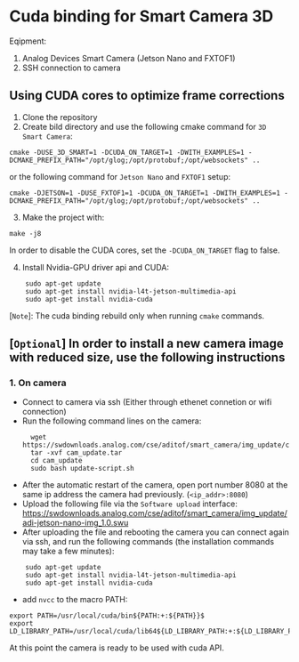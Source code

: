# Cuda binding for Smart Camera 3D
 Eqipment: 
 1. Analog Devices Smart Camera (Jetson Nano and FXTOF1)
 2. SSH connection to camera

## Using CUDA cores to optimize frame corrections

1. Clone the repository
2. Create bild directory and use the following cmake command for ```3D Smart Camera```:
```console
cmake -DUSE_3D_SMART=1 -DCUDA_ON_TARGET=1 -DWITH_EXAMPLES=1 -DCMAKE_PREFIX_PATH="/opt/glog;/opt/protobuf;/opt/websockets" ..

```
or the following command for ```Jetson Nano``` and ```FXTOF1``` setup:
```console
cmake -DJETSON=1 -DUSE_FXTOF1=1 -DCUDA_ON_TARGET=1 -DWITH_EXAMPLES=1 -DCMAKE_PREFIX_PATH="/opt/glog;/opt/protobuf;/opt/websockets" ..

```
3. Make the project with:
```console
make -j8
```
In order to disable the CUDA cores, set the ```-DCUDA_ON_TARGET``` flag to false.

4. Install Nvidia-GPU driver api and CUDA:
```console
    sudo apt-get update
    sudo apt-get install nvidia-l4t-jetson-multimedia-api
    sudo apt-get install nvidia-cuda
```

[```Note```]: The cuda binding rebuild only when running ```cmake``` commands.
## [```Optional```] In order to install a new camera image with reduced size, use the following instructions

### 1. On camera
* Connect to camera via ssh (Either through ethenet connetion or wifi connection)
* Run the following command lines on the camera:
  ```console
    wget https://swdownloads.analog.com/cse/aditof/smart_camera/img_update/cam_update.tar
    tar -xvf cam_update.tar
    cd cam_update
    sudo bash update-script.sh
  ```
* After the automatic restart of the camera, open port number 8080 at the same ip address the camera had previously. (```<ip_addr>:8080```)
* Upload the following file via the ```Software upload``` interface: https://swdownloads.analog.com/cse/aditof/smart_camera/img_update/adi-jetson-nano-img_1.0.swu
* After uploading the file and rebooting the camera you can connect again via ssh, and run the following commands (the installation commands may take a few minutes):
```console
    sudo apt-get update
    sudo apt-get install nvidia-l4t-jetson-multimedia-api
    sudo apt-get install nvidia-cuda
```
* add ```nvcc``` to the macro PATH:
```console
export PATH=/usr/local/cuda/bin${PATH:+:${PATH}}$ 
export LD_LIBRARY_PATH=/usr/local/cuda/lib64${LD_LIBRARY_PATH:+:${LD_LIBRARY_PATH}}
```
At this point the camera is ready to be used with cuda API.